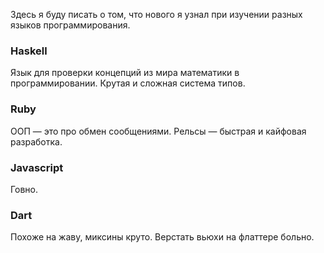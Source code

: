 Здесь я буду писать о том, что нового я узнал при изучении разных языков программирования.

### Haskell
Язык для проверки концепций из мира математики в программировании. Крутая и сложная система типов.

### Ruby
ООП — это про обмен сообщениями. Рельсы — быстрая и кайфовая разработка.

### Javascript
Говно.

### Dart
Похоже на жаву, миксины круто. Верстать вьюхи на флаттере больно.
